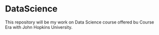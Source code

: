 # DataScience
This repository will be my work on Data Science course offered bu Course Era with John Hopkins University.
